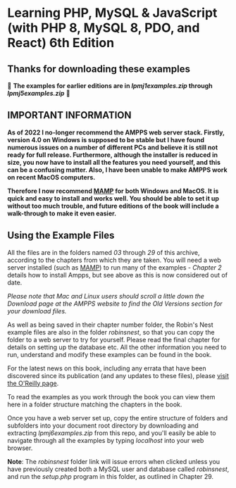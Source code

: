 <h1>Learning PHP, MySQL & JavaScript (with PHP 8, MySQL 8, PDO, and React) 6th Edition</h1>

<h2>Thanks for downloading these examples</h2>

🔴 <b>The examples for earlier editions are in <i>lpmj1examples.zip</i> through <i>lpmj5examples.zip</i></b> 🔴

<h2>IMPORTANT INFORMATION</h2>

<b><p>As of 2022 I no-longer recommend the AMPPS web server stack. Firstly, version 4.0 on Windows is supposed to be stable but I have found numerous issues on a number of different PCs and believe it is still not ready for full release. Furthermore, although the installer is reduced in size, you now have to install all the features you need yourself, and this can be a confusing matter. Also, I have been unable to make AMPPS work on recent MacOS computers.</p>

<p>Therefore I now recommend <a href='http://mamp.info'>MAMP</a> for both Windows and MacOS. It is quick and easy to install and works well. You should be able to set it up without too much trouble, and future editions of the book will include a walk-through to make it even easier.</p></b>

<h2>Using the Example Files</h2>
    
<p>All the files are in the folders named <i>03</i> through <i>29</i> of this archive, according to the chapters from which they are taken. You will need a web server installed (such as <a href='http://mamp.info/'>MAMP</a>) to run many of the examples - <i>Chapter 2</i> details how to install Ampps, but see above as this is now considered out of date.</p>

<p><i>Please note that Mac and Linux users should scroll a little down the Download page at the AMPPS website to find the Old Versions section for your download files.</i></p>

<p>As well as being saved in their chapter number folder, the Robin's Nest example files are also in the folder <i>robinsnest</i>, so that you can copy the folder to a web server to try for yourself. Please read the final chapter for details on setting up the database etc. All the other information you need to run, understand and modify these examples can be found in the book.</p>

<p>For the latest news on this book, including any errata that have been discovered since its publication (and any updates to these files), please <a href='https://oreil.ly/learning-php-mysql-js-6e'>visit the O'Reilly page</a>.

<p>To read the examples as you work through the book you can view them here in a folder structure matching the chapters in the book.</p>

<p>Once you have a web server set up, copy the entire structure of folders and subfolders into your document root directory by downloading and extracting <i>lpmj6examples.zip</i> from this repo, and you'll easily be able to navigate through all the examples by typing <i>localhost</i> into your web browser.
    
<p><b>Note</b>: The <i>robinsnest</i> folder link will issue errors when clicked unless you have previously created both a MySQL user and database called <i>robinsnest</i>, and run the <i>setup.php</i> program in this folder, as outlined in Chapter 29.</p>
